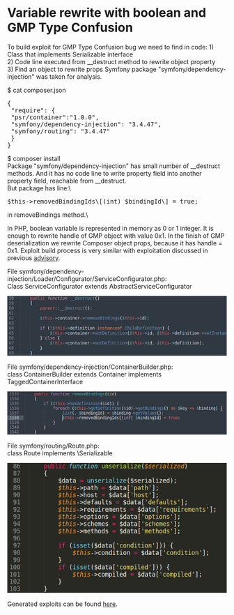# Variable rewrite with boolean and GMP Type Confusion

To build exploit for GMP Type Confusion bug we need to find in code:
1\) Class that implements Serializable interface\
2\) Code line executed from \_\_destruct method to rewrite object property\
3\) Find an object to rewrite props
Symfony package "symfony/dependency-injection" was taken for analysis.

$ cat composer.json
<pre>
{
 "require": {
 "psr/container":"1.0.0",
 "symfony/dependency-injection": "3.4.47",
 "symfony/routing": "3.4.47"
 }
}
</pre>

$ composer install\
Package "symfony/dependency-injection" has small number of \_\_destruct methods. And it has no code line to write property field into another property field, reachable from \_\_destruct.\
But package has line:\
<pre>$this-&gt;removedBindingIds\[(int) $bindingId\] = true;</pre>
in removeBindings method.\

In PHP, boolean variable is represented in memory as 0 or 1 integer. It is enough to rewrite handle of GMP object with value 0x1. In the finish of GMP deserialization we rewrite Composer object props, because it has handle = 0x1. Exploit build process is very similar with exploitation discussed in previous [advisory](https://github.com/CFandR-github/advisory/blob/main/symfony_process_gmp/symfony_0day_GMP_exploit.md).

File symfony/dependency-injection/Loader/Configurator/ServiceConfigurator.php:\
Class ServiceConfigurator extends AbstractServiceConfigurator

![](./images/symfony_rewrite_with_boolean_html_fd399331273a6587.png)

File symfony/dependency-injection/ContainerBuilder.php:\
class ContainerBuilder extends Container implements TaggedContainerInterface

![](./images/symfony_rewrite_with_boolean_html_cebc0233944efb9a.png)

File symfony/routing/Route.php:\
class Route implements \\Serializable

![](./images/symfony_rewrite_with_boolean_html_af81d1ef3bf49031.png)

Generated exploits can be found [here](https://github.com/CFandR-github/advisory/tree/main/symfony_rewrite_into_bool/generated_poi/).